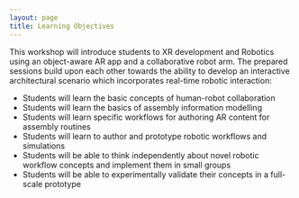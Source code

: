 ```yaml
---
layout: page
title: Learning Objectives
---
```


This workshop will introduce students to XR development and Robotics using an object-aware AR app and a collaborative robot arm. The prepared sessions build upon each other towards the ability to develop an interactive architectural scenario which incorporates real-time robotic interaction: 

* Students will learn the basic concepts of human-robot collaboration
* Students will learn the basics of assembly information modelling
* Students will learn specific workflows for authoring AR content for assembly routines
* Students will learn to author and prototype robotic workflows and simulations 
* Students will be able to think independently about novel robotic workflow concepts and implement them in small groups 
* Students will be able to experimentally validate their concepts in a full-scale prototype

